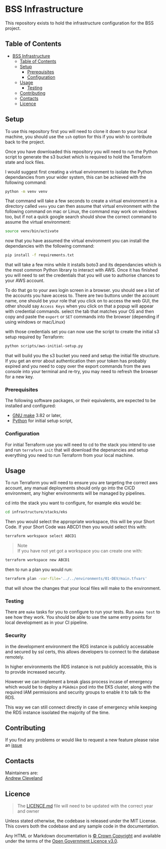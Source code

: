# BSS Infrastructure

This repository exists to hold the infrastructure configuration for the BSS project.

## Table of Contents

- [BSS Infrastructure](#bss-infrastructure)
  - [Table of Contents](#table-of-contents)
  - [Setup](#setup)
    - [Prerequisites](#prerequisites)
    - [Configuration](#configuration)
  - [Usage](#usage)
    - [Testing](#testing)
  - [Contributing](#contributing)
  - [Contacts](#contacts)
  - [Licence](#licence)

## Setup

To use this repository first you will need to clone it down to your local machine, you should use the `ssh` option for this if you wish to contribute back to the project.

Once you have downloaded this repository you will need to run the Python script to generate the s3 bucket which is required to hold the Terraform state and lock files.

I would suggest first creating a virtual environment to isolate the Python dependancies from your wider system, this can be achieved with the following command:

```bash
python -m venv venv
```

That command will take a few seconds to create a virtual environment in a directory called `venv` you can then assume that virtual environment with the following command on mac or Linux, the command may work on windows too, but if not a quick google search should show the correct command to assume the virtual environment:

```bash
source venv/bin/activate
```

now that you have assumed the virtual environment you can install the dependancies with the following command:

```bash
pip install -f requirements.txt
```

that will take a few mins while it installs boto3 and its dependancies which is the most common Python library to interact with AWS. Once it has finished you will need to set the credentials that you will use to authorise chances to your AWS account.

To do that go to your aws login screen in a browser. you should see a list of the accounts you have access to. There are two buttons under the account name, one should be your role that you click on to access the web GUI, the other should say `Access Keys` when you click on that a popup will appear with credential commands. select the tab that matches your OS and then copy and paste the `export` or `SET` commands into the browser (depending if using windows or mac/Linux)

with those credentials set you can now use the script to create the initial s3 setup required by Terraform:

```bash
python scripts/aws-initial-setup.py
```

that will build you the s3 bucket you need and setup the initial file structure. If you get an error about authentication then your token has probably expired and you need to copy over the export commands from the aws console into your terminal and re-try, you may need to refresh the browser for a new key.

### Prerequisites

The following software packages, or their equivalents, are expected to be installed and configured:

- [GNU make](https://www.gnu.org/software/make/) 3.82 or later,
- [Python](https://www.python.org/) for initial setup script,

### Configuration

For initial Terraform use you will need to cd to the stack you intend to use and run `terraform init` that will download the depenancies and setup everything you need to run Terraform from your local machine.

## Usage

To run Terraform you will need to ensure you are targeting the correct aws account, any manual deployments should only go into the CICD environment, any higher environments will be managed by pipelines.

cd into the stack you want to configure, for example eks would be:

```bash
cd infrastructure/stacks/eks
```

Then you would select the appropriate workspace, this will be your Short Code. If your Short Code was ABCD1 then you would select this with:

```bash
terraform workspace select ABCD1
```

> Note \
> If you have not yet got a workspace you can create one with:

```bash
terraform workspace new ABCD1
```

then to run a plan you would run:

```bash
terraform plan -var-file='../../environments/01-DEV/main.tfvars'
```

that will show the changes that your local files will make to the environment.

### Testing

There are `make` tasks for you to configure to run your tests. Run `make test` to see how they work. You should be able to use the same entry points for local development as in your CI pipeline.

### Security

in the development environment the RDS instance is publicly accessable and secured by ssl certs, this allows developers to connect to the database remotely.

In higher environments the RDS instance is not publicly accessable, this is to provide increased security.

However we can implement a break glass process incase of emergency which would be to deploy a `PGAdmin` pod into the EKS cluster, along with the required IAM permissions and security groups to enable it to talk to the RDS.

This way we can still connect directly in case of emergency while keeping the RDS instance issolated the majority of the time.

## Contributing

If you find any problems or would like to request a new feature please raise an [issue](https://github.com/NHSDigital/screening-terraform-bss/issues)

## Contacts

Maintainers are:\
[Andrew Cleveland](https://github.com/andrew-cleveland)

## Licence

> The [LICENCE.md](./LICENCE.md) file will need to be updated with the correct year and owner

Unless stated otherwise, the codebase is released under the MIT License. This covers both the codebase and any sample code in the documentation.

Any HTML or Markdown documentation is [© Crown Copyright](https://www.nationalarchives.gov.uk/information-management/re-using-public-sector-information/uk-government-licensing-framework/crown-copyright/) and available under the terms of the [Open Government Licence v3.0](https://www.nationalarchives.gov.uk/doc/open-government-licence/version/3/).
